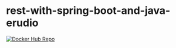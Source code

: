 # rest-with-spring-boot-and-java-erudio

[![Docker Hub Repo](https://img.shields.io/docker/pulls/estruttijp/rest-with-spring-boot-erudio)](https://hub.docker.com/repository/docker/estruttijp/rest-with-spring-boot-erudio)
